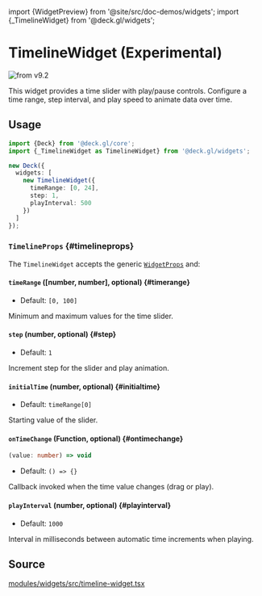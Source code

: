 import {WidgetPreview} from '@site/src/doc-demos/widgets';
import {_TimelineWidget} from '@deck.gl/widgets';

# TimelineWidget (Experimental)

<img src="https://img.shields.io/badge/from-v9.2-green.svg?style=flat-square" alt="from v9.2" />

This widget provides a time slider with play/pause controls. Configure a time range, step interval, and play speed to animate data over time.

## Usage

<WidgetPreview cls={_TimelineWidget}/>

```ts
import {Deck} from '@deck.gl/core';
import {_TimelineWidget as TimelineWidget} from '@deck.gl/widgets';

new Deck({
  widgets: [
    new TimelineWidget({
      timeRange: [0, 24],
      step: 1,
      playInterval: 500
    })
  ]
});
```

### `TimelineProps` {#timelineprops}

The `TimelineWidget` accepts the generic [`WidgetProps`](../core/widget.md#widgetprops) and:

#### `timeRange` ([number, number], optional) {#timerange}

* Default: `[0, 100]`

Minimum and maximum values for the time slider.

#### `step` (number, optional) {#step}

* Default: `1`

Increment step for the slider and play animation.

#### `initialTime` (number, optional) {#initialtime}

* Default: `timeRange[0]`

Starting value of the slider.

#### `onTimeChange` (Function, optional) {#ontimechange}

```ts
(value: number) => void
```

* Default: `() => {}`

Callback invoked when the time value changes (drag or play).

#### `playInterval` (number, optional) {#playinterval}

* Default: `1000`

Interval in milliseconds between automatic time increments when playing.

## Source

[modules/widgets/src/timeline-widget.tsx](https://github.com/visgl/deck.gl/tree/master/modules/widgets/src/timeline-widget.tsx)